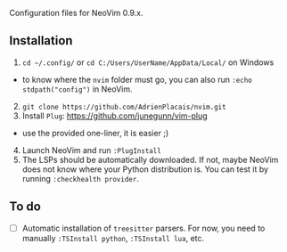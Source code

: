 Configuration files for NeoVim 0.9.x.


## Installation
1. `cd ~/.config/` or `cd C:/Users/UserName/AppData/Local/` on Windows
 - to know where the `nvim` folder must go, you can also run `:echo stdpath("config")` in NeoVim.
2. `git clone https://github.com/AdrienPlacais/nvim.git`
3. Install `Plug`: https://github.com/junegunn/vim-plug
 - use the provided one-liner, it is easier ;)
4. Launch NeoVim and run `:PlugInstall`
5. The LSPs should be automatically downloaded. If not, maybe NeoVim does not know where your Python distribution is. You can test it by running `:checkhealth provider`.

## To do
- [ ] Automatic installation of `treesitter` parsers. For now, you need to manually `:TSInstall python`, `:TSInstall lua`, etc.

